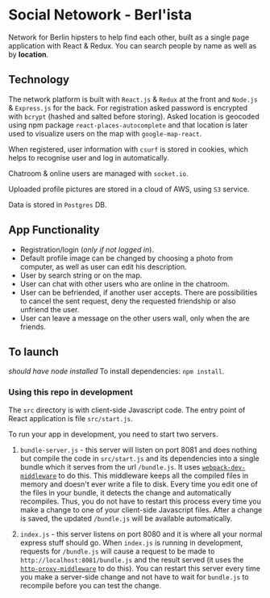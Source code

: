 # Social Netowork - Berl'ista

Network for Berlin hipsters to help find each other, built as a single page application with React & Redux.
You can search people by name as well as by **location**.

## Technology

The network platform is built with `React.js` & `Redux` at the front and `Node.js` & `Express.js` for the back.
For registration asked password is encrypted with `bcrypt` (hashed and salted before storing). Asked location is geocoded using npm package `react-places-autocomplete` and that location is later used to visualize users on the map with `google-map-react`.

When registered, user information with `csurf` is stored in cookies, which helps to recognise user and log in automatically.

Chatroom & online users are managed with `socket.io`.

Uploaded profile pictures are stored in a cloud of AWS, using `S3` service.

Data is stored in `Postgres` DB.

## App Functionality

* Registration/login (_only if not logged in_).
* Default profile image can be changed by choosing a photo from computer, as well as user can edit his description.
* User by search string or on the map.
* User can chat with other users who are online in the chatroom.
* User can be befriended, if another user accepts. There are possibilities to cancel the sent request, deny the requested friendship or also unfriend the user.
* User can leave a message on the other users wall, only when the are friends.

## To launch

_should have node installed_
To install dependencies: `npm install`.

### Using this repo in development

The `src` directory is with client-side Javascript code. The entry point of React application is file `src/start.js`.

To run your app in development, you need to start two servers.

1. `bundle-server.js` - this server will listen on port 8081 and does nothing but compile the code in `src/start.js` and its dependencies into a single bundle which it serves from the url `/bundle.js`. It uses [`webpack-dev-middleware`](https://github.com/webpack/webpack-dev-middleware) to do this. This middleware keeps all the compiled files in memory and doesn't ever write a file to disk. Every time you edit one of the files in your bundle, it detects the change and automatically recompiles. Thus, you do not have to restart this process every time you make a change to one of your client-side Javascript files. After a change is saved, the updated `/bundle.js` will be available automatically.

2. `index.js` - this server listens on port 8080 and it is where all your normal express stuff should go. When `index.js` is running in development, requests for `/bundle.js` will cause a request to be made to `http://localhost:8081/bundle.js` and the result served (it uses the [`http-proxy-middleware`](https://github.com/chimurai/http-proxy-middleware) to do this). You can restart this server every time you make a server-side change and not have to wait for `bundle.js` to recompile before you can test the change.
